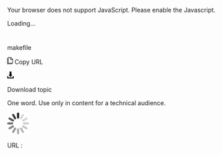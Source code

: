 Your browser does not support JavaScript. Please enable the Javascript.

Loading...

# 

makefile

![Copy URL](media/makefile/Copy.png)
Copy URL

![Download](media/makefile/Download.png)

Download topic

One word. Use only in content for a technical audience. 

![In progress](media/makefile/activity-large.gif)

URL :
